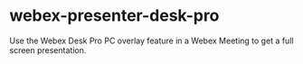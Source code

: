# webex-presenter-desk-pro
Use the Webex Desk Pro PC overlay feature in a Webex Meeting to get a full screen presentation. 
